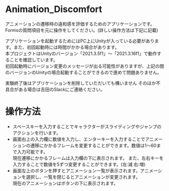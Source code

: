 # Animation_Discomfort
アニメーションの遷移時の違和感を評価するためのアプリケーションです。  
Formsの質問項目を元に操作をしてください。(詳しい操作方法は下記に記載)  

アプリケーションを起動するためにはPC上にUnityが入っている必要があります。また、初回起動時には時間がかかる場合があります。    
本プロジェクトはUnityのバージョン「2021.3.5f1」～「2021.3.16f1」で動作することを確認しています。  
初回起動時にバージョン変更のメッセージが出る可能性がありますが、上記の間のバージョンのUnityの場合起動することができるので進めて問題ありません。
  
実験終了後はアプリケーションを削除していただいても構いません
そのほか不具合がある場合は吉田のSlackにご連絡ください。

# 操作方法
- スペースキーを入力することでキャラクターがスライディングやジャンプのアクションを行います。  
- 画面右上の入力欄に数値を入力し、エンターキーを入力することでアニメーションの遷移にかかるフレームを変更することができます。数値は1～60まで入力可能です。  
現在遷移にかかるフレームは入力欄の下に表示されます。
また、左右キーを入力することで数値を5ずつ変更することができます。(左:減 右:増)  
- 画面左上のボタンを押すとアニメーション一覧が表示されます。アニメーションを選択し、一覧を閉じるとアニメーションが変更されます。  
現在のアニメーションはボタンの下に表示されます。  

